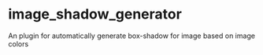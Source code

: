 # image_shadow_generator
An plugin for automatically generate box-shadow for image based on image colors
